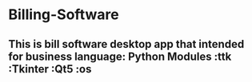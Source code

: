 # Billing-Software
## This is bill software desktop app that intended for business  language: Python Modules :ttk :Tkinter :Qt5 :os
